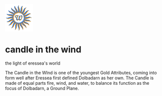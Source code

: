 ![wsun](assets/wsun.gif)

# candle in the wind

the light of eressea's world

The Candle in the WInd is one of the youngest Gold Attributes, coming into form well after Eressea first defined Dolbadarn as her own. The Candle is made of equal parts fire, wind, and water, to balance its function as the focus of Dolbadarn, a Ground Plane. 

 